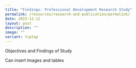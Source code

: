 ```yaml
---
title: "Findings: Professional Development Research Study"
permalink: /resources/research-and-publication/permalink/
date: 2023-12-12
layout: post
description: ""
image: ""
variant: tiptap
---
```

<p>Objectives and Findings of Study</p><p>Can insert Images and tables</p><p></p>